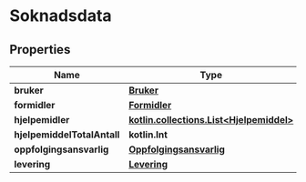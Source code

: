 
# Soknadsdata

## Properties
Name | Type | Description | Notes
------------ | ------------- | ------------- | -------------
**bruker** | [**Bruker**](Bruker.md) |  | 
**formidler** | [**Formidler**](Formidler.md) |  | 
**hjelpemidler** | [**kotlin.collections.List&lt;Hjelpemiddel&gt;**](Hjelpemiddel.md) |  | 
**hjelpemiddelTotalAntall** | **kotlin.Int** |  | 
**oppfolgingsansvarlig** | [**Oppfolgingsansvarlig**](Oppfolgingsansvarlig.md) |  | 
**levering** | [**Levering**](Levering.md) |  | 




